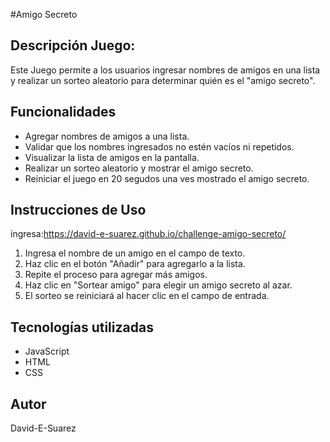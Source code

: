 #Amigo Secreto

## Descripción Juego:
Este Juego permite a los usuarios ingresar nombres de amigos en una lista y realizar un sorteo aleatorio para determinar quién es el "amigo secreto".

## Funcionalidades
- Agregar nombres de amigos a una lista.
- Validar que los nombres ingresados no estén vacíos ni repetidos.
- Visualizar la lista de amigos en la pantalla.
- Realizar un sorteo aleatorio y mostrar el amigo secreto.
- Reiniciar el juego en 20 segudos una ves mostrado el amigo secreto.

## Instrucciones de Uso
ingresa:https://david-e-suarez.github.io/challenge-amigo-secreto/
1. Ingresa el nombre de un amigo en el campo de texto.
2. Haz clic en el botón "Añadir" para agregarlo a la lista.
3. Repite el proceso para agregar más amigos.
4. Haz clic en "Sortear amigo" para elegir un amigo secreto al azar.
5. El sorteo se reiniciará al hacer clic en el campo de entrada.

## Tecnologías utilizadas
- JavaScript
- HTML
- CSS

## Autor
David-E-Suarez